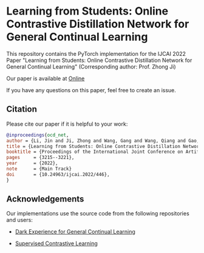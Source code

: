 # Learning from Students: Online Contrastive Distillation Network for General Continual Learning

This repository contains the PyTorch implementation for the IJCAI 2022 Paper "Learning from Students: Online Contrastive Distillation Network for General Continual Learning" (Corresponding author: Prof. Zhong Ji)

Our paper is available at [Online](https://github.com/lijincm/OCD-Net)

If you have any questions on this paper, feel free to create an issue.

## Citation

Please cite our paper if it is helpful to your work:

```bibtex
@inproceedings{ocd_net,
author = {Li, Jin and Ji, Zhong and Wang, Gang and Wang, Qiang and Gao, Feng},
title = {Learning from Students: Online Contrastive Distillation Network for General Continual Learning},
booktitle = {Proceedings of the International Joint Conference on Artificial Intelligence},
pages     = {3215--3221},
year      = {2022},
note      = {Main Track}
doi       = {10.24963/ijcai.2022/446},
}
```


## Acknowledgements

Our implementations use the source code from the following repositories and users:

* [Dark Experience for General Continual Learning](https://github.com/aimagelab/mammoth)

* [Supervised Contrastive Learning](https://github.com/HobbitLong/SupContrast)
